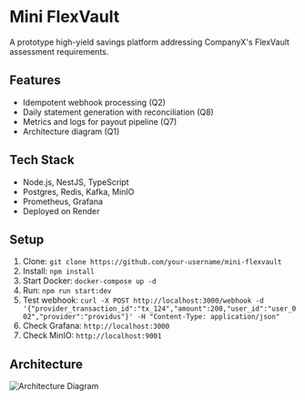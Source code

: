 # Mini FlexVault

A prototype high-yield savings platform addressing CompanyX's FlexVault assessment requirements.

## Features
- Idempotent webhook processing (Q2)
- Daily statement generation with reconciliation (Q8)
- Metrics and logs for payout pipeline (Q7)
- Architecture diagram (Q1)

## Tech Stack
- Node.js, NestJS, TypeScript
- Postgres, Redis, Kafka, MinIO
- Prometheus, Grafana
- Deployed on Render

## Setup
1. Clone: `git clone https://github.com/your-username/mini-flexvault`
2. Install: `npm install`
3. Start Docker: `docker-compose up -d`
4. Run: `npm run start:dev`
5. Test webhook: `curl -X POST http://localhost:3000/webhook -d '{"provider_transaction_id":"tx_124","amount":200,"user_id":"user_002","provider":"providus"}' -H "Content-Type: application/json"`
6. Check Grafana: `http://localhost:3000`
7. Check MinIO: `http://localhost:9001`

## Architecture
![Architecture Diagram](./flexvault-architecture.png)